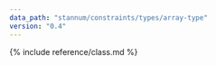 ```yaml
---
data_path: "stannum/constraints/types/array-type"
version: "0.4"
---
```


{% include reference/class.md %}
